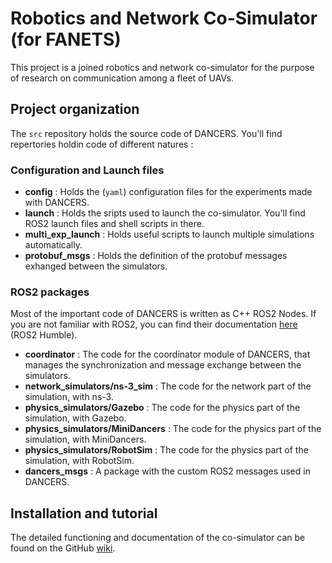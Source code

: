 # Robotics and Network Co-Simulator (for FANETS)
 
This project is a joined robotics and network co-simulator for the purpose of research on communication among a fleet of UAVs.


## Project organization

The `src` repository holds the source code of DANCERS. You'll find repertories holdin code of different natures :

### Configuration and Launch files

- **config** : Holds the (`yaml`) configuration files for the experiments made with DANCERS.
- **launch** : Holds the sripts used to launch the co-simulator. You'll find ROS2 launch files and shell scripts in there.
- **multi_exp_launch** : Holds useful scripts to launch multiple simulations automatically.
- **protobuf_msgs** : Holds the definition of the protobuf messages exhanged between the simulators.

### ROS2 packages

Most of the important code of DANCERS is written as C++ ROS2 Nodes. If you are not familiar with ROS2, you can find their documentation [here](https://docs.ros.org/en/humble/index.html) (ROS2 Humble).

- **coordinator** : The code for the coordinator module of DANCERS, that manages the synchronization and message exchange between the simulators.
- **network_simulators/ns-3_sim** : The code for the network part of the simulation, with ns-3.
- **physics_simulators/Gazebo** : The code for the physics part of the simulation, with Gazebo.
- **physics_simulators/MiniDancers** : The code for the physics part of the simulation, with MiniDancers.
- **physics_simulators/RobotSim** : The code for the physics part of the simulation, with RobotSim.
- **dancers_msgs** : A package with the custom ROS2 messages used in DANCERS. 


## Installation and tutorial

The detailed functioning and documentation of the co-simulator can be found on the GitHub [wiki](https://github.com/Chroma-CITI/DANCERS/wiki). 

